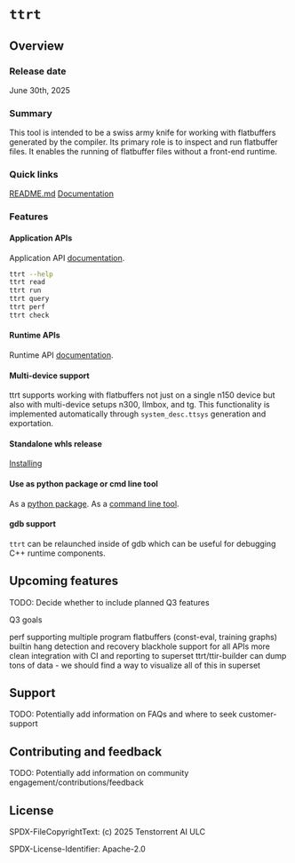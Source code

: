 # `ttrt`

## Overview

### Release date

June 30th, 2025

### Summary

This tool is intended to be a swiss army knife for working with flatbuffers generated by the compiler.  Its primary role is to inspect and run flatbuffer files.  It enables the running of flatbuffer files without a front-end runtime.

### Quick links

[README.md](./README.md)
[Documentation](../../../docs/src/ttrt.md)

### Features

#### Application APIs

Application API [documentation](../../../docs/src/ttrt.md#apis).

```bash
ttrt --help
ttrt read
ttrt run
ttrt query
ttrt perf
ttrt check
```

#### Runtime APIs

Runtime API [documentation](../../../docs/src/ttrt.md#bonus-section-extending-runtime-to-other-fes).

#### Multi-device support

ttrt supports working with flatbuffers not just on a single n150 device but also with multi-device setups n300, llmbox, and tg. This functionality is implemented automatically through `system_desc.ttsys` generation and exportation.

#### Standalone whls release

[Installing](../../../docs/src/ttrt.md#installing-ttrt-as-python-whls)

#### Use as python package or cmd line tool

As a [python package](../../../docs/src/ttrt.md#ttrt-as-a-python-package).
As a [command line tool](../../../docs/src/ttrt.md#command-line).

#### gdb support

`ttrt` can be relaunched inside of gdb which can be useful for debugging C++
runtime components.

## Upcoming features

TODO: Decide whether to include planned Q3 features

Q3 goals

perf supporting multiple program flatbuffers (const-eval, training graphs)
builtin hang detection and recovery
blackhole support for all APIs
more clean integration with CI and reporting to superset
ttrt/ttir-builder can dump tons of data - we should find a way to visualize all of this in superset

## Support

TODO: Potentially add information on FAQs and where to seek customer-support

## Contributing and feedback

TODO: Potentially add information on community engagement/contributions/feedback

## License

SPDX-FileCopyrightText: (c) 2025 Tenstorrent AI ULC

SPDX-License-Identifier: Apache-2.0
